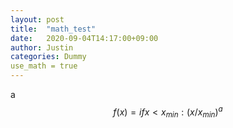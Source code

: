 ```yaml
---
layout: post
title:  "math_test"
date:   2020-09-04T14:17:00+09:00
author: Justin
categories: Dummy
use_math = true
---
```

a
$$f(x)= if x < x_{min} : (x/x_{min})^a$$  
